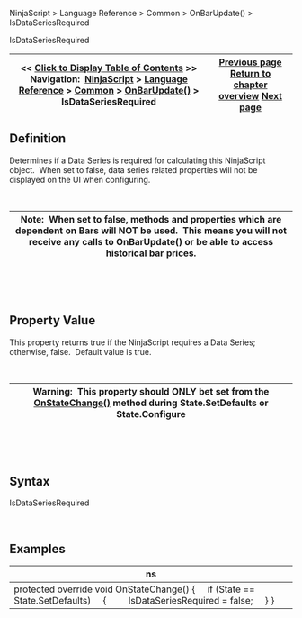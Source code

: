 ﻿


NinjaScript \> Language Reference \> Common \> OnBarUpdate() \> IsDataSeriesRequired






















IsDataSeriesRequired







| \<\< [Click to Display Table of Contents](isdataseriesrequired.md) \>\> **Navigation:**     [NinjaScript](ninjascript-1.md) \> [Language Reference](language_reference_wip-1.md) \> [Common](common-1.md) \> [OnBarUpdate()](onbarupdate-1.md) \> IsDataSeriesRequired | [Previous page](currentbar-1.md) [Return to chapter overview](onbarupdate-1.md) [Next page](isfirsttickofbar-1.md) |
| --- | --- |











## Definition


Determines if a Data Series is required for calculating this NinjaScript object.  When set to false, data series related properties will not be displayed on the UI when configuring. 


 




| Note:  When set to false, methods and properties which are dependent on Bars will NOT be used.  This means you will not receive any calls to OnBarUpdate() or be able to access historical bar prices. |
| --- |



 


 


## Property Value


This property returns true if the NinjaScript requires a Data Series; otherwise, false.  Default value is true.


 




| Warning:  This property should ONLY bet set from the [OnStateChange()](onstatechange-1.md) method during State.SetDefaults or State.Configure |
| --- |



 


 


## Syntax


IsDataSeriesRequired


 


## 


## Examples




| ns |
| --- |
| protected override void OnStateChange() {      if (State \=\= State.SetDefaults)      {          IsDataSeriesRequired \= false;      } } |









